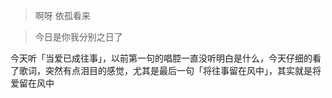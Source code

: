 > 啊呀 依孤看来

> 今日是你我分别之日了

今天听「当爱已成往事」，以前第一句的唱腔一直没听明白是什么，今天仔细的看了歌词，突然有点泪目的感觉，尤其是最后一句「将往事留在风中」，其实就是将爱留在风中
